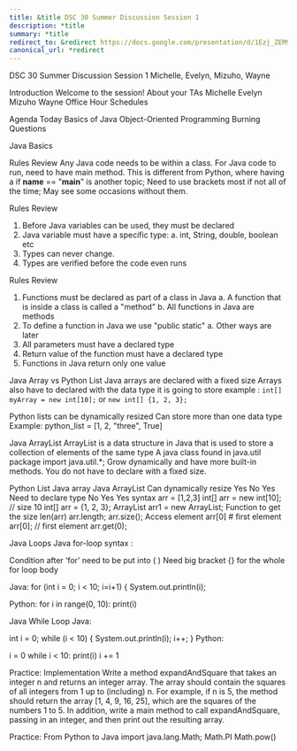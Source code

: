```yaml
---
title: &title DSC 30 Summer Discussion Session 1
description: *title
summary: *title
redirect_to: &redirect https://docs.google.com/presentation/d/1Ezj_ZEM9SoCoPG83zonKhcPNaWauP-Yvl07qxgkZL6U/edit?usp=sharing
canonical_url: *redirect
---
```


DSC 30 Summer Discussion Session 1
Michelle, Evelyn, Mizuho, Wayne

Introduction
Welcome to the session!
About your TAs
Michelle
Evelyn
Mizuho
Wayne
Office Hour Schedules

Agenda Today
Basics of Java
Object-Oriented Programming
Burning Questions

Java Basics

Rules Review
Any Java code needs to be within a class.
For Java code to run, need to have main method.
This is different from Python, where having a if __name__ == "__main__" is another topic;
Need to use brackets most if not all of the time;
May see some occasions without them.

Rules Review
1. Before Java variables can be used, they must be declared
2. Java variable must have a specific type:
a. int, String, double, boolean etc
3. Types can never change.
4. Types are verified before the code even runs

Rules Review
1. Functions must be declared as part of a class in Java
a. A function that is inside a class is called a "method"
b. All functions in Java are methods
2. To define a function in Java we use "public static"
a. Other ways are later
3. All parameters must have a declared type
4. Return value of the function must have a declared type
5. Functions in Java return only one value

Java Array vs Python List
Java arrays are declared with a fixed size
Arrays also have to declared with the data type it is going to store 
example : `int[] myArray = new int[10];`  or 
`new int[] {1, 2, 3};`

Python lists can be dynamically resized
Can store more than one data type
Example: python_list = [1, 2, "three", True]


Java ArrayList
ArrayList is a data structure in Java that is used to store a collection of elements of the same type
A java class  found in java.util package
import java.util.*;
Grow dynamically and have more built-in methods. You do not have to declare with a fixed size.

Python List 
Java array
Java ArrayList
Can dynamically resize
Yes
No 
Yes
Need to declare type 
No 
Yes
Yes
syntax 
arr = [1,2,3]
int[] arr = new int[10];  // size 10
int[] arr = {1, 2, 3};
ArrayList<Integer> arr1 = new ArrayList<Integer>; 
Function to get the size 
len(arr)
arr.length; 
arr.size();
Access element
arr[0]    # first element
arr[0];      // first element
arr.get(0);


Java Loops
Java for-loop syntax :

Condition after ‘for’ need to be put into ( ) 
Need big bracket {} for the whole for loop body 



Java:
for (int i = 0; i < 10; i=i+1) {
    System.out.println(i);

Python:
for i in range(0, 10):
    print(i)



Java While Loop
Java:

int i = 0;
while (i < 10) {
System.out.println(i);
i++;
}
Python:

i = 0
    while i < 10:
  	print(i)
  	i += 1


Practice: Implementation
Write a method expandAndSquare that takes an integer n and returns an integer array. The array should contain the squares of all integers from 1 up to (including) n.
For example, if n is 5, the method should return the array [1, 4, 9, 16, 25], which are the squares of the numbers 1 to 5.
In addition, write a main method to call expandAndSquare, passing in an integer, and then print out the resulting array.

Practice: From Python to Java
import java.lang.Math;
Math.PI
Math.pow()

